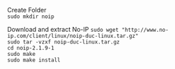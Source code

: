Create Folder   
```sudo mkdir noip```

Download and extract No-IP
```sudo wget "http://www.no-ip.com/client/linux/noip-duc-linux.tar.gz"```   
```sudo tar -vzxf noip-duc-linux.tar.gz```   
```cd noip-2.1.9-1```  
```sudo make```   
```sudo make install```   

